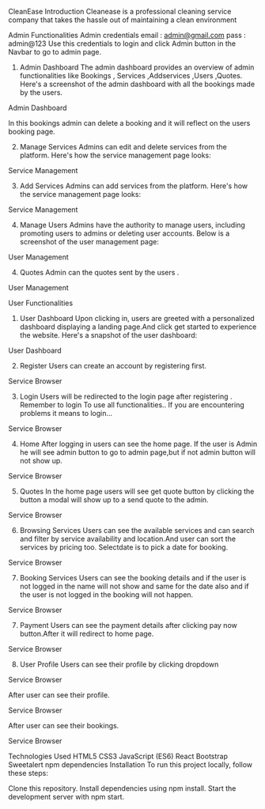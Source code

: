 CleanEase
Introduction
Cleanease is a professional cleaning service company that takes the hassle out of maintaining a clean environment

Admin Functionalities
Admin credentials
email : admin@gmail.com
pass : admin@123
Use this credentials to login and click Admin button in the Navbar to go to admin page.

1. Admin Dashboard
The admin dashboard provides an overview of admin functionalities like Bookings , Services ,Addservices ,Users ,Quotes. Here's a screenshot of the admin dashboard with all the bookings made by the users.

Admin Dashboard

In this bookings admin can delete a booking and it will reflect on the users booking page.

2. Manage Services
Admins can edit and delete services from the platform. Here's how the service management page looks:

Service Management

3. Add Services
Admins can add services from the platform. Here's how the service management page looks:

Service Management

4. Manage Users
Admins have the authority to manage users, including promoting users to admins or deleting user accounts. Below is a screenshot of the user management page:

User Management

4. Quotes
Admin can the quotes sent by the users .

User Management

User Functionalities
1. User Dashboard
Upon clicking in, users are greeted with a personalized dashboard displaying a landing page.And click get started to experience the website. Here's a snapshot of the user dashboard:

User Dashboard

2. Register
Users can create an account by registering first.

Service Browser

3. Login
Users will be redirected to the login page after registering . Remember to login To use all functionalities.. If you are encountering problems it means to login...

Service Browser

4. Home
After logging in users can see the home page. If the user is Admin he will see admin button to go to admin page,but if not admin button will not show up.

Service Browser

5. Quotes
In the home page users will see get quote button by clicking the button a modal will show up to a send quote to the admin.

Service Browser

6. Browsing Services
Users can see the available services and can search and filter by service availability and location.And user can sort the services by pricing too. Selectdate is to pick a date for booking.

Service Browser

7. Booking Services
Users can see the booking details and if the user is not logged in the name will not show and same for the date also and if the user is not logged in the booking will not happen.

Service Browser

7. Payment
Users can see the payment details after clicking pay now button.After it will redirect to home page.

Service Browser

8. User Profile
Users can see their profile by clicking dropdown

Service Browser

After user can see their profile.

Service Browser

After user can see their bookings.

Service Browser

Technologies Used
HTML5
CSS3
JavaScript (ES6)
React
Bootstrap
Sweetalert
npm dependencies
Installation
To run this project locally, follow these steps:

Clone this repository.
Install dependencies using npm install.
Start the development server with npm start.
